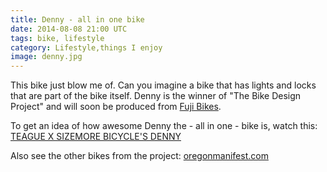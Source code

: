 ```yaml
---
title: Denny - all in one bike
date: 2014-08-08 21:00 UTC
tags: bike, lifestyle
category: Lifestyle,things I enjoy
image: denny.jpg
---
```


This bike just blow me of. Can you imagine a bike that has lights and locks that are part of the bike itself.
Denny is the winner of "The Bike Design Project" and will soon be produced from [Fuji Bikes](http://www.fujibikes.com/).

To get an idea of how awesome Denny the - all in one - bike is, watch this: [TEAGUE X SIZEMORE BICYCLE'S DENNY](http://vimeo.com/101360481)

Also see the other bikes from the project: [oregonmanifest.com](http://oregonmanifest.com/)
